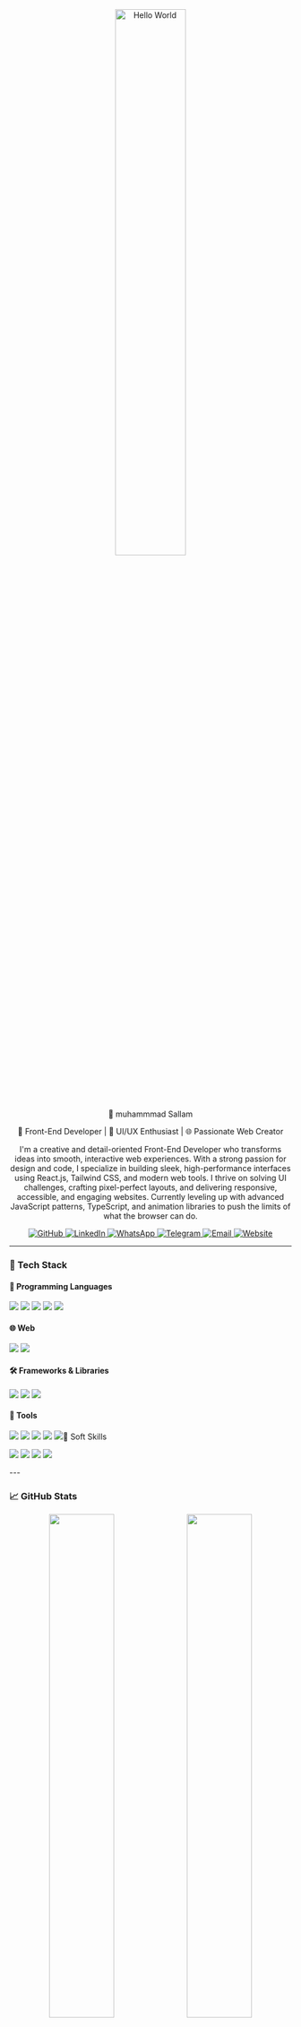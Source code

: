 <div align="center">

<img src="https://media.giphy.com/media/L8K62iTDkzGX6/giphy.gif" width="50%" alt="Hello World" />

 👋 muhammmad Sallam

🚀 Front-End Developer | 🎨 UI/UX Enthusiast | 🌐 Passionate Web Creator

<p>
I'm a creative and detail-oriented Front-End Developer who transforms ideas into smooth, interactive web experiences.  
With a strong passion for design and code, I specialize in building sleek, high-performance interfaces using React.js, Tailwind CSS, and modern web tools.  
I thrive on solving UI challenges, crafting pixel-perfect layouts, and delivering responsive, accessible, and engaging websites.  
Currently leveling up with advanced JavaScript patterns, TypeScript, and animation libraries to push the limits of what the browser can do.
</p>


<!-- Badges & Social Links -->
<p align="center">
  <a href="https://github.com/mu-sallam" target="_blank">
    <img alt="GitHub" src="https://img.shields.io/badge/GitHub-000?style=for-the-badge&logo=github&logoColor=white" />
  </a>
  
  <a href="https://www.linkedin.com/in/muhammad-sallam/" target="_blank">
    <img alt="LinkedIn" src="https://img.shields.io/badge/LinkedIn-0A66C2?style=for-the-badge&logo=linkedin&logoColor=white" />
  </a>
  
  <a href="https://wa.me/01098962429" target="_blank">
    <img alt="WhatsApp" src="https://img.shields.io/badge/WhatsApp-25D366?style=for-the-badge&logo=whatsapp&logoColor=white" />
  </a>
  
  <a href="https://t.me/YOURTELEGRAM" target="_blank">
    <img alt="Telegram" src="https://img.shields.io/badge/Telegram-2CA5E0?style=for-the-badge&logo=telegram&logoColor=white" />
  </a>
  
  <a href="mailto:muhammad.sallam.pro@gmail.com" target="_blank">
    <img alt="Email" src="https://img.shields.io/badge/Email-D14836?style=for-the-badge&logo=gmail&logoColor=white" />
  </a>
  
  <a href="https://yourwebsite.com" target="_blank">
    <img alt="Website" src="https://img.shields.io/badge/My Website-FF5722?style=for-the-badge&logo=firefox-browser&logoColor=white" />
  </a>
</p>
</div>

---

### 💼 Tech Stack

#### 📘 Programming Languages  
<p>
  <img src="https://img.shields.io/badge/C++-00599C?style=for-the-badge&logo=c%2B%2B&logoColor=white" />
  <img src="https://img.shields.io/badge/Java-ED8B00?style=for-the-badge&logo=java&logoColor=white" />
  <img src="https://img.shields.io/badge/HTML5-E34F26?style=for-the-badge&logo=html5&logoColor=white" />
  <img src="https://img.shields.io/badge/CSS3-1572B6?style=for-the-badge&logo=css3&logoColor=white" />
  <img src="https://img.shields.io/badge/JavaScript-F7DF1E?style=for-the-badge&logo=javascript&logoColor=black" />
</p>

#### 🌐 Web  
<p>
  <img src="https://img.shields.io/badge/HTML5-E34F26?style=for-the-badge&logo=html5&logoColor=white" />
  <img src="https://img.shields.io/badge/CSS3-1572B6?style=for-the-badge&logo=css3&logoColor=white" />
</p>

#### 🛠 Frameworks & Libraries  
<p>
  <img src="https://img.shields.io/badge/React.js-20232A?style=for-the-badge&logo=react&logoColor=61DAFB" />
  <img src="https://img.shields.io/badge/TailwindCSS-06B6D4?style=for-the-badge&logo=tailwindcss&logoColor=white" />
  <img src="https://img.shields.io/badge/Bootstrap-7952B3?style=for-the-badge&logo=bootstrap&logoColor=white" />
</p>

#### 🧰 Tools  
<p>
  <img src="https://img.shields.io/badge/Git-F05032?style=for-the-badge&logo=git&logoColor=white" />
  <img src="https://img.shields.io/badge/GitHub-181717?style=for-the-badge&logo=github&logoColor=white" />
  <img src="https://img.shields.io/badge/Vite-646CFF?style=for-the-badge&logo=vite&logoColor=white" />
  <img src="https://img.shields.io/badge/Postman-FF6C37?style=for-the-badge&logo=postman&logoColor=white" />
  <img src="https://img.shields.io/badge/Figma-F24E1E?style=for-the-badge&logo=figma&logoColor=white" /

#### 🧠 Soft Skills  
<p>
  <img src="https://img.shields.io/badge/Problem%20Solving-blue?style=for-the-badge" />
  <img src="https://img.shields.io/badge/Teamwork-teal?style=for-the-badge" />
  <img src="https://img.shields.io/badge/Time%20Management-orange?style=for-the-badge" />
  <img src="https://img.shields.io/badge/Creativity-purple?style=for-the-badge" />
</p>
---

### 📈 GitHub Stats

<p align="center">
  <img src="https://github-readme-stats.vercel.app/api?username=mu-sallam&show_icons=true&theme=tokyonight" width="48%" />
  <img src="https://github-readme-streak-stats.herokuapp.com/?user=mu-sallam&theme=tokyonight" width="48%" />
</p>

---

> "Always coding with curiosity and creativity."
> 
> _“Code is like humor. When you have to explain it, it’s bad.”_ – Cory House

---


